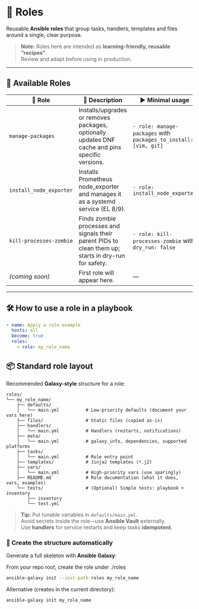 # 🧩 Roles

Reusable **Ansible roles** that group tasks, handlers, templates and files around a single, clear purpose.

> **Note:** Roles here are intended as **learning-friendly, reusable “recipes”**.  
> Review and adapt before using in production.

---

## 📖 Available Roles

<!-- Keep this table short and simple. Add one row per role you publish. -->
<table>
  <thead>
    <tr>
      <th>🧩 Role</th>
      <th>📝 Description</th>
      <th>▶️ Minimal usage</th>
    </tr>
  </thead>
  <tbody>
    <tr>
      <td><code>manage-packages</code></td>
      <td>Installs/upgrades or removes packages, optionally updates DNF cache and pins specific versions.</td>
      <td><code>- role: manage-packages</code> with <code>packages_to_install: [vim, git]</code></td>
    </tr>
    <tr>
      <td><code>install_node_exporter</code></td>
      <td>Installs Prometheus node_exporter and manages it as a systemd service (EL 8/9).</td>
      <td><code>- role: install_node_exporter</code></td>
    </tr>
    <tr>
      <td><code>kill-processes-zombie</code></td>
      <td>Finds zombie processes and signals their parent PIDs to clean them up; starts in dry-run for safety.</td>
      <td><code>- role: kill-processes-zombie</code> with <code>dry_run: false</code></td>
    </tr>
    <tr>
      <td><em>(coming soon)</em></td>
      <td>First role will appear here.</td>
      <td>—</td>
    </tr>
  </tbody>
</table>

---

## 🛠️ How to use a role in a playbook

```yaml
- name: Apply a role example
  hosts: all
  become: true
  roles:
    - role: my_role_name
```

## 📦 Standard role layout

Recommended **Galaxy-style** structure for a role:

```
roles/
└── my_role_name/
    ├── defaults/
    │   └── main.yml          # Low-priority defaults (document your vars here)
    ├── files/                # Static files (copied as-is)
    ├── handlers/
    │   └── main.yml          # Handlers (restarts, notifications)
    ├── meta/
    │   └── main.yml          # galaxy_info, dependencies, supported platforms
    ├── tasks/
    │   └── main.yml          # Role entry point
    ├── templates/            # Jinja2 templates (*.j2)
    ├── vars/
    │   └── main.yml          # High-priority vars (use sparingly)
    ├── README.md             # Role documentation (what it does, vars, examples)
    └── tests/                # (Optional) Simple tests: playbook + inventory
        ├── inventory
        └── test.yml
```

> **Tip:** Put tunable variables in `defaults/main.yml`.  
> Avoid secrets inside the role—use **Ansible Vault** externally.  
> Use **handlers** for service restarts and keep tasks **idempotent**.

### 🚀 Create the structure automatically

Generate a full skeleton with **Ansible Galaxy**:

From your repo root, create the role under ./roles
```bash
ansible-galaxy init --init-path roles my_role_name
```

Alternative (creates in the current directory):
```bash
ansible-galaxy init my_role_name
```

